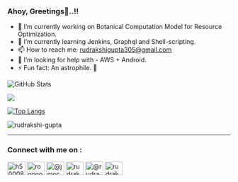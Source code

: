 ### Ahoy, Greetings👋..!!

- 🔭 I’m currently working on Botanical Computation Model for Resource Optimization.
- 🌱 I’m currently learning Jenkins, Graphql and Shell-scripting.
- 📫 How to reach me: rudrakshigupta305@gmail.com
- 🤔 I’m looking for help with - AWS + Android.
- ⚡ Fun fact: An astrophile. 🌠

<!--
**rudrakshi-gupta/rudrakshi-gupta** is a ✨ _special_ ✨ repository because its `README.md` (this file) appears on your GitHub profile.

Here are some ideas to get you started:

- 🔭 I’m currently working on ...
- 🌱 I’m currently learning ...
- 👯 I’m looking to collaborate on ...
- 🤔 I’m looking for help with ...
- 💬 Ask me about ...
- 📫 How to reach me: ...
- 😄 Pronouns: ...
- ⚡ Fun fact: ...

onedark, gruvbox, dark, radical, dracula, cobalt, merko, tokyonight, highcontrast, synthwave, monokai, shades-of-purple, great-gatsby, darcula, bear, ayu-mirage, omni, slateorange
-->
<!-- <p>&nbsp;<img align="center" src="https://github-readme-stats.vercel.app/api?username=rudrakshi-gupta&show_icons=true&locale=en&theme=onedark&hide_border=false&count_private=true" alt="rudrakshi-gupta" /></p> -->
<!-- <p><img align="left" src="https://github-readme-stats.vercel.app/api/top-langs?username=rudrakshi-gupta&show_icons=true&locale=en&layout=compact&theme=gruvbox" alt="rudrakshi-gupta" /></p> -->
<!-- https://github-readme-stats-sigma-five.vercel.app/api/top-langs/?username=rudrakshi-gupta&layout=compact&theme=gruvbox -->
![GitHub Stats](https://github-readme-stats-git-masterrstaa-rickstaa.vercel.app/api?username=rudrakshi-gupta&show_icons=true&locale=en&theme=onedark&hide_border=false&count_private=true)</br>

![](https://github-readme-streak-stats.herokuapp.com/?user=rudrakshi-gupta&theme=radical&hide_border=false)

[![Top Langs](https://github-readme-stats-git-masterrstaa-rickstaa.vercel.app/api/top-langs?username=rudrakshi-gupta&show_icons=true&locale=en&layout=compact&theme=gruvbox)](https://github.com/anuraghazra/github-readme-stats)

<p align="left"> <img src="https://komarev.com/ghpvc/?username=rudrakshi-gupta&label=Profile%20views&color=0e75b6&style=flat" alt="rudrakshi-gupta" /></p>
<!-- ![visitors](https://visitor-badge.glitch.me/badge?page_id=page.id&left_color=green&right_color=red) -->
<hr>
<h3 align="left">Connect with me on : </h3>
<p align="left">
<a href="https://www.hackerrank.com/h500087336" target="blank"><img align="center" src="https://raw.githubusercontent.com/rahuldkjain/github-profile-readme-generator/master/src/images/icons/Social/hackerrank.svg" alt="h500087336" height="30" width="40" /></a>
<a href="https://www.leetcode.com/rooooooooo" target="blank"><img align="center" src="https://raw.githubusercontent.com/rahuldkjain/github-profile-readme-generator/master/src/images/icons/Social/leet-code.svg" alt="rooooooooo" height="30" width="40" /></a>
<a href="https://www.hackerearth.com/@jmocking918" target="blank"><img align="center" src="https://raw.githubusercontent.com/rahuldkjain/github-profile-readme-generator/master/src/images/icons/Social/hackerearth.svg" alt="@jmocking918" height="30" width="40" /></a>
<a href="https://auth.geeksforgeeks.org/user/rudrakshippwu" target="blank"><img align="center" src="https://raw.githubusercontent.com/rahuldkjain/github-profile-readme-generator/master/src/images/icons/Social/geeks-for-geeks.svg" alt="rudrakshippwu" height="30" width="40" /></a>
<!--<a href="https://unstop.com/u/rudrakshigup3616" target="blank"><img align="center" src="https://drive.google.com/file/d/12iAUDpb_FX2HAk3EG5hVyv2_eIhYM02z/view?usp=share_link" alt="rudrakshigup3616" height="30" width="40" /></a>-->
<a href="https://medium.com/@rudrakshigupta305" target="blank"><img align="center" src="https://raw.githubusercontent.com/rahuldkjain/github-profile-readme-generator/master/src/images/icons/Social/medium.svg" alt="@rudrakshigupta305" height="30" width="40" /></a>
<a href="https://www.linkedin.com/in/rudrakshi-gupta/" target="blank"><img align="center" src="https://raw.githubusercontent.com/rahuldkjain/github-profile-readme-generator/master/src/images/icons/Social/linked-in-alt.svg" alt="rudrakshi-gupta" height="30" width="40" /></a>
</p>
